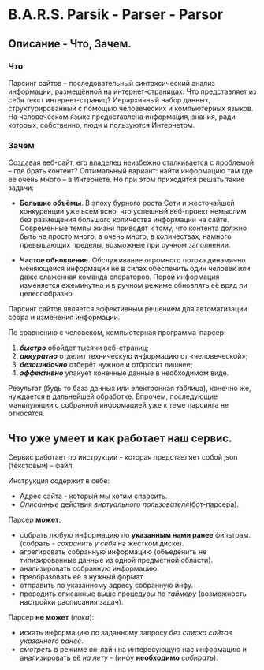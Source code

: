 # B.A.R.S. Parsik - Parser - Parsor
## Описание - Что, Зачем.
### Что
Парсинг сайтов – последовательный синтаксический анализ информации, размещённой на интернет-страницах. Что представляет из себя текст интернет-страниц? Иерархичный набор данных, структурированный с помощью человеческих и компьютерных языков. На человеческом языке предоставлена информация, знания, ради которых, собственно, люди и пользуются Интернетом.
### Зачем
Создавая веб-сайт, его владелец неизбежно сталкивается с проблемой – где брать контент? Оптимальный вариант: найти информацию там где её очень много – в Интернете. Но при этом приходится решать такие задачи:

* __Большие объёмы__. В эпоху бурного роста Сети и жесточайшей конкуренции уже всем ясно, что успешный веб-проект немыслим без размещения большого количества информации на сайте. Современные темпы жизни приводят к тому, что контента должно быть не просто много, а очень много, в количествах, намного превышающих пределы, возможные при ручном заполнении.

* __Частое обновление__. Обслуживание огромного потока динамично меняющейся информации не в силах обеспечить один человек или даже слаженная команда операторов. Порой информация изменяется ежеминутно и в ручном режиме обновлять её вряд ли целесообразно.

Парсинг сайтов является эффективным решением для автоматизации сбора и изменения информации.

По сравнению с человеком, компьютерная программа-парсер:

1. *__быстро__* обойдет тысячи веб-страниц;
2. *__аккуратно__* отделит техническую информацию от «человеческой»;
3. *__безошибочно__* отберёт нужное и отбросит лишнее;
4. *__эффективно__* упакует конечные данные в необходимом виде.

Результат (будь то база данных или электронная таблица), конечно же, нуждается в дальнейшей обработке. Впрочем, последующие манипуляции с собранной информацией уже к теме парсинга не относятся.

## Что уже умеет и как работает наш сервис.
Сервис работает по инструкции - которая представляет собой json (текстовый) - файл.

Инструкция содержит в себе:
* Адрес сайта - который мы хотим спарсить.
* _Описанные_ действия _виртуального пользователя_(бот-парсера).

Парсер __может__:
* собрать любую информацию по __указанным нами ранее__ фильтрам. (собрать - _сохранить у себя_ на жестком диске).
* агрегировать собранную информацию (объеденить не типизированные данные из одной предметной области).
* анализировать собранную информацию.
* преобразовать её в нужный формат.
* отправить по указанному адресу собранную инфу.
* проводить описанные выше процедуры по _таймеру_ (возможность настройки расписания задач).

Парсер __не может__ (_пока_):
* искать информацию по заданному запросу _без списка сайтов указанного ранее_.
* _смотреть_ в режиме он-лайн на интересующую нас информацию и анализировать её _на лету_ - (инфу __необходимо__ _собирать_).
